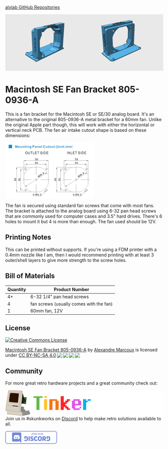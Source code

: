 [alxlab GitHub Repositories](https://github.com/alxlab-zone66x?tab=repositories)

<img src="docs/macintosh_se_60mm_fan_bracket_model_front.png" style="display: inline-block; width: 50%;" alt="Macintosh SE Fan Bracket front" /><img src="docs/macintosh_se_60mm_fan_bracket_model_back.png" style="display: inline-block; width: 50%;" alt="Macintosh SE Fan Bracket back"/>

# Macintosh SE Fan Bracket 805-0936-A

This is a fan bracket for the Macintosh SE or SE/30 analog board. It's an alternative to the original 805-0936-A metal bracket for a 60mm fan. Unlike the original Apple part though, this will work with either the horizontal or vertical neck PCB. The fan air intake cutout shape is based on these dimensions:

<img src="docs/60mm_fan_cutout.png" style="display: block; margin: 0 auto 0 0;" alt="60mm fan cutout" />

The fan is secured using standard fan screws that come with most fans. The bracket is attached to the analog board using 6-32 pan head screws that are commonly used for computer cases and 3.5" hard drives. There's 6 holes to mount it but 4 is more than enough. The fan used should be 12V.



## Printing Notes

This can be printed without supports. If you're using a FDM printer with a 0.4mm nozzle like I am, then I would recommend printing with at least 3 outer/shell layers to give more strength to the screw holes. 



## Bill of Materials

| Quantity | Product Number                          |
| :------- | --------------------------------------- |
| 4+       | 6-32 1/4" pan head screws               |
| 4        | fan screws (usually comes with the fan) |
| 1        | 60mm fan, 12V                           |



## License

<a rel="license" href="https://creativecommons.org/licenses/by-nc-sa/4.0/?ref=chooser-v1"><img alt="Creative Commons License" style="border-width:0" src="https://i.creativecommons.org/l/by-nc-sa/4.0/88x31.png" /></a>

<p xmlns:cc="http://creativecommons.org/ns#"  xmlns:dct="http://purl.org/dc/terms/"><a property="dct:title"  rel="cc:attributionURL"  href="https://github.com/alxlab-zone66x/Macintosh_SE_Fan_Bracket_805-0936-A">Macintosh  SE Fan Bracket 805-0936-A</a> by <a rel="cc:attributionURL  dct:creator" property="cc:attributionName"  href="https://www.alxlab.com">Alexandre Marcoux</a> is licensed  under <a  href="http://creativecommons.org/licenses/by-nc-sa/4.0/?ref=chooser-v1"  target="_blank" rel="license noopener noreferrer"  style="display:inline-block;">CC BY-NC-SA 4.0<img  style="height:22px!important;margin-left:3px;vertical-align:text-bottom;"   src="https://mirrors.creativecommons.org/presskit/icons/cc.svg?ref=chooser-v1"><img   style="height:22px!important;margin-left:3px;vertical-align:text-bottom;"   src="https://mirrors.creativecommons.org/presskit/icons/by.svg?ref=chooser-v1"><img   style="height:22px!important;margin-left:3px;vertical-align:text-bottom;"   src="https://mirrors.creativecommons.org/presskit/icons/nc.svg?ref=chooser-v1"><img   style="height:22px!important;margin-left:3px;vertical-align:text-bottom;"   src="https://mirrors.creativecommons.org/presskit/icons/sa.svg?ref=chooser-v1"></a></p>  



## Community

For more great retro hardware projects and a great community check out:

[<img src="docs/tinker_different_sat_rev_600.png" alt="Tinker Different" style="float: left;" />](https://tinkerdifferent.com/)









Join us in #skunkworks on [Discord](https://discord.gg/GKcvtgU7P9) to help make retro solutions available to all.

[<img src="docs/discordbanner.png" alt="Discord Open Retro SCSI skunkworks" style="float: left;" />](https://discord.gg/GKcvtgU7P9)





